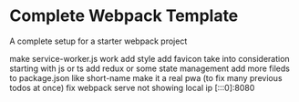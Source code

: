 # Complete Webpack Template

A complete setup for a starter webpack project

make service-worker.js work
add style
add favicon
take into consideration starting with js or ts
add redux or some state management
add more fileds to package.json like short-name
make it a real pwa (to fix many previous todos at once)
fix webpack serve not showing local ip [:::0]:8080
